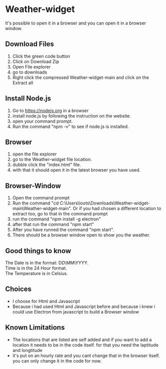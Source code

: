 # Weather-widget

It's possible to open it in a browser and you can open it in a browser window.

## Download Files
1. Click the green code button
2. Click on Download Zip
3. Open File explorer
4. go to downloads
5. Right click the compressed Weather-widget-main and click on the Extract all

## Install Node.js
1. Go to https://nodejs.org in a browser
2. install node.js by following the instruction on the website.
3. open your command prompt.
4. Run the command "npm -v" to see if node.js is installed.

## Browser
1. open the file explorer
2. go to the Weather-widget file location.
3. dubble click the "index.html" file.
4. with that it should open it in the latest browser you have used.

## Browser-Window
1. Open the command prompt
2. Run the command "cd C:\Users\loots\Downloads\Weather-widget-main\Weather-widget-main". Or if you had chosen a different location to extract too, go to that in the command prompt
3. run the command "npm install -g electron"
4. after that run the command "npm start"
5. After you have runned the command "npm start". 
6. There should be a browser window open to show you the weather.


## Good things to know
The Date is in the format: DD\MM\YYYY. <br>
Time is in the 24 Hour format.<br>
The Temperature is in Celsius.




## Choices
- I choose for Html and Javascript
- Because i had used Html and Javascript before and because i knew i could use Electron from javascript to build a Browser window

## Known Limitations
- The locations that are listed are self added and if you want to add a location it needs to be in the code itself. for that you need the laptitude and longtitude
- it's put on an hourly rate and you cant change that in the browser itself. you can only change it in the code for now.